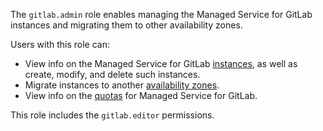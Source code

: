 The `gitlab.admin` role enables managing the Managed Service for GitLab instances and migrating them to other availability zones.

Users with this role can:
* View info on the Managed Service for GitLab [instances](../../managed-gitlab/concepts/index.md#instance), as well as create, modify, and delete such instances.
* Migrate instances to another [availability zones](../../overview/concepts/geo-scope.md).
* View info on the [quotas](../../managed-gitlab/concepts/limits.md#quotas) for Managed Service for GitLab.

This role includes the `gitlab.editor` permissions.